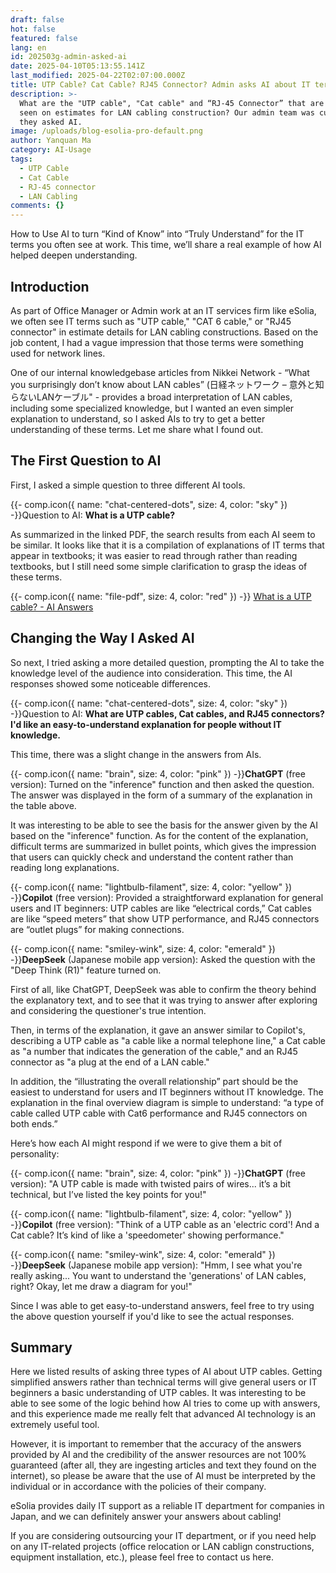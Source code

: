 ```yaml
---
draft: false
hot: false
featured: false
lang: en
id: 202503g-admin-asked-ai
date: 2025-04-10T05:13:55.141Z
last_modified: 2025-04-22T02:07:00.000Z
title: UTP Cable? Cat Cable? RJ45 Connector? Admin asks AI about IT terminology
description: >-
  What are the "UTP cable", "Cat cable" and “RJ-45 Connector” that are often
  seen on estimates for LAN cabling construction? Our admin team was curious, so
  they asked AI.
image: /uploads/blog-esolia-pro-default.png
author: Yanquan Ma
category: AI-Usage
tags:
  - UTP Cable
  - Cat Cable
  - RJ-45 connector
  - LAN Cabling
comments: {}
---
```

How to Use AI to turn “Kind of Know” into “Truly Understand” for the IT terms you often see at work. This time, we’ll share a real example of how AI helped deepen understanding.

<!--more-->

## Introduction
As part of Office Manager or Admin work at an IT services firm like eSolia, we often see IT terms such as "UTP cable," "CAT 6 cable," or "RJ45 connector" in estimate details for LAN cabling constructions. Based on the job content, I had a vague impression that those terms were something used for network lines. 

One of our internal knowledgebase articles from Nikkei Network - “What you surprisingly don’t know about LAN cables” (日経ネットワーク – 意外と知らないLANケーブル" - provides a broad interpretation of LAN cables, including some specialized knowledge, but I wanted an even simpler explanation to understand, so I asked AIs to try to get a better understanding of these terms. Let me share what I found out. 

## The First Question to AI
First, I asked a simple question to three different AI tools. 

{{- comp.icon({ name: "chat-centered-dots", size: 4, color: "sky" }) -}}Question to AI: **What is a UTP cable?**

As summarized in the linked PDF, the search results from each AI seem to be similar. It looks like that it is a compilation of explanations of IT terms that appear in textbooks; it was easier to read through rather than reading textbooks, but I still need some simple clarification to grasp the ideas of these terms.

{{- comp.icon({ name: "file-pdf", size: 4, color: "red" }) -}}
[What is a UTP cable? - AI Answers](/uploads/excel-20250307-utpケーブルって何-aiの回答-en.pdf)

## Changing the Way I Asked AI
So next, I tried asking a more detailed question, prompting the AI to take the knowledge level of the audience into consideration. This time, the AI responses showed some noticeable differences. 

{{- comp.icon({ name: "chat-centered-dots", size: 4, color: "sky" }) -}}Question to AI: **What are UTP cables, Cat cables, and RJ45 connectors? I'd like an easy-to-understand explanation for people without IT knowledge.**

This time, there was a slight change in the answers from AIs. 

{{- comp.icon({ name: "brain", size: 4, color: "pink" }) -}}**ChatGPT** (free version): Turned on the "inference" function and then asked the question. The answer was displayed in the form of a summary of the explanation in the table above.

It was interesting to be able to see the basis for the answer given by the AI based on the "inference" function. As for the content of the explanation, difficult terms are summarized in bullet points, which gives the impression that users can quickly check and understand the content rather than reading long explanations. 

{{- comp.icon({ name: "lightbulb-filament", size: 4, color: "yellow" }) -}}**Copilot** (free version): Provided a straightforward explanation for general users and IT beginners: UTP cables are like “electrical cords,” Cat cables are like “speed meters” that show UTP performance, and RJ45 connectors are “outlet plugs” for making connections.  

{{- comp.icon({ name: "smiley-wink", size: 4, color: "emerald" }) -}}**DeepSeek** (Japanese mobile app version): Asked the question with the "Deep Think (R1)" feature turned on.  

First of all, like ChatGPT, DeepSeek was able to confirm the theory behind the explanatory text, and to see that it was trying to answer after exploring and considering the questioner's true intention. 

Then, in terms of the explanation, it gave an answer similar to Copilot's, describing a UTP cable as "a cable like a normal telephone line," a Cat cable as "a number that indicates the generation of the cable," and an RJ45 connector as "a plug at the end of a LAN cable." 

In addition, the “illustrating the overall relationship” part should be the easiest to understand for users and IT beginners without IT knowledge. The explanation in the final overview diagram is simple to understand: “a type of cable called UTP cable with Cat6 performance and RJ45 connectors on both ends.” 

Here’s how each AI might respond if we were to give them a bit of personality:

{{- comp.icon({ name: "brain", size: 4, color: "pink" }) -}}**ChatGPT** (free version): "A UTP cable is made with twisted pairs of wires... it’s a bit technical, but I’ve listed the key points for you!" 

{{- comp.icon({ name: "lightbulb-filament", size: 4, color: "yellow" }) -}}**Copilot** (free version): "Think of a UTP cable as an 'electric cord'! And a Cat cable? It’s kind of like a 'speedometer' showing performance." 

{{- comp.icon({ name: "smiley-wink", size: 4, color: "emerald" }) -}}**DeepSeek** (Japanese mobile app version): "Hmm, I see what you're really asking... You want to understand the 'generations' of LAN cables, right? Okay, let me draw a diagram for you!" 

Since I was able to get easy-to-understand answers, feel free to try using the above question yourself if you'd like to see the actual responses. 

## Summary
Here we listed results of asking three types of AI about UTP cables. Getting simplified answers rather than technical terms will give general users or IT beginners a basic understanding of UTP cables. It was interesting to be able to see some of the logic behind how AI tries to come up with answers, and this experience made me really felt that advanced AI technology is an extremely useful tool.  

However, it is important to remember that the accuracy of the answers provided by AI and the credibility of the answer resources are not 100% guaranteed (after all, they are ingesting articles and text they found on the internet), so please be aware that the use of AI must be interpreted by the individual or in accordance with the policies of their company.  

eSolia provides daily IT support as a reliable IT department for companies in Japan, and we can definitely answer your answers about cabling!  

If you are considering outsourcing your IT department, or if you need help on any IT-related projects (office relocation or LAN cablign constructions,  equipment installation, etc.), please feel free to contact us here.
